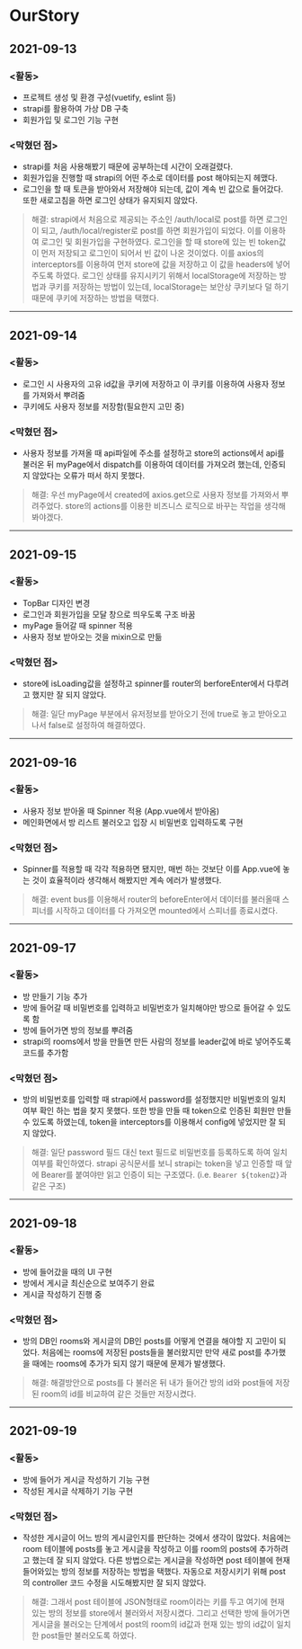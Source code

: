 # OurStory

## 2021-09-13

### <활동>

- 프로젝트 생성 및 환경 구성(vuetify, eslint 등)
- strapi를 활용하여 가상 DB 구축
- 회원가입 및 로그인 기능 구현

### <막혔던 점>

- strapi를 처음 사용해봤기 때문에 공부하는데 시간이 오래걸렸다.
- 회원가입을 진행할 때 strapi의 어떤 주소로 데이터를 post 해야되는지 헤맸다.
- 로그인을 할 때 토큰을 받아와서 저장해야 되는데, 값이 계속 빈 값으로 들어갔다. 또한 새로고침을 하면 로그인 상태가 유지되지 않았다.

> 해결: strapi에서 처음으로 제공되는 주소인 /auth/local로 post를 하면 로그인이 되고, /auth/local/register로 post를 하면 회원가입이 되었다. 이를 이용하여 로그인 및 회원가입을 구현하였다. 로그인을 할 때 store에 있는 빈 token값이 먼저 저장되고 로그인이 되어서 빈 값이 나온 것이었다. 이를 axios의 interceptors를 이용하여 먼저 store에 값을 저장하고 이 값을 headers에 넣어주도록 하였다. 로그인 상태를 유지시키기 위해서 localStorage에 저장하는 방법과 쿠키를 저장하는 방법이 있는데, localStorage는 보안상 쿠키보다 덜 하기 때문에 쿠키에 저장하는 방법을 택했다.
---

## 2021-09-14

### <활동>

- 로그인 시 사용자의 고유 id값을 쿠키에 저장하고 이 쿠키를 이용하여 사용자 정보를 가져와서 뿌려줌
- 쿠키에도 사용자 정보를 저장함(필요한지 고민 중)

### <막혔던 점>

- 사용자 정보를 가져올 때 api파일에 주소를 설정하고 store의 actions에서 api를 불러온 뒤 myPage에서 dispatch를 이용하여 데이터를 가져오려 했는데, 인증되지 않았다는 오류가 떠서 하지 못했다. 

> 해결: 우선 myPage에서 created에 axios.get으로 사용자 정보를 가져와서 뿌려주었다. store의 actions를 이용한 비즈니스 로직으로 바꾸는 작업을 생각해봐야겠다.

---

## 2021-09-15

### <활동>

- TopBar 디자인 변경
- 로그인과 회원가입을 모달 창으로 띄우도록 구조 바꿈
- myPage 들어갈 때 spinner 적용
- 사용자 정보 받아오는 것을 mixin으로 만듦

### <막혔던 점>

- store에 isLoading값을 설정하고 spinner를 router의 berforeEnter에서 다루려고 했지만 잘 되지 않았다.

> 해결: 일단 myPage 부분에서 유저정보를 받아오기 전에 true로 놓고 받아오고 나서 false로 설정하여 해결하였다.

---

## 2021-09-16

### <활동>

- 사용자 정보 받아올 때 Spinner 적용 (App.vue에서 받아옴)
- 메인화면에서 방 리스트 불러오고 입장 시 비밀번호 입력하도록 구현

### <막혔던 점>

- Spinner를 적용할 때 각각 적용하면 됐지만, 매번 하는 것보단 이를 App.vue에 놓는 것이 효율적이라 생각해서 해봤지만 계속 에러가 발생했다.

> 해결: event bus를 이용해서 router의 beforeEnter에서 데이터를 불러올때 스피너를 시작하고 데이터를 다 가져오면 mounted에서 스피너를 종료시켰다.

---

## 2021-09-17

### <활동>

- 방 만들기 기능 추가
- 방에 들어갈 때 비밀번호를 입력하고 비밀번호가 일치해야만 방으로 들어갈 수 있도록 함
- 방에 들어가면 방의 정보를 뿌려줌
- strapi의 rooms에서 방을 만들면 만든 사람의 정보를 leader값에 바로 넣어주도록 코드를 추가함

### <막혔던 점>

- 방의 비밀번호를 입력할 때 strapi에서 password를 설정했지만 비밀번호의 일치 여부 확인 하는 법을 찾지 못했다. 또한 방을 만들 때 token으로 인증된 회원만 만들 수 있도록 하였는데, token을 interceptors를 이용해서 config에 넣었지만 잘 되지 않았다.

> 해결: 일단 password 필드 대신 text 필드로 비밀번호를 등록하도록 하여 일치 여부를 확인하였다. strapi 공식문서를 보니 strapi는 token을 넣고 인증할 때 앞에 Bearer를 붙여야만 읽고 인증이 되는 구조였다. (i.e. `Bearer ${token값}`과 같은 구조)

---

## 2021-09-18

### <활동>

- 방에 들어갔을 때의 UI 구현
- 방에서 게시글 최신순으로 보여주기 완료
- 게시글 작성하기 진행 중

### <막혔던 점>

- 방의 DB인 rooms와 게시글의 DB인 posts를 어떻게 연결을 해야할 지 고민이 되었다. 처음에는 rooms에 저장된 posts들을 불러왔지만 만약 새로 post를 추가했을 때에는 rooms에 추가가 되지 않기 때문에 문제가 발생했다.

> 해결: 해결방안으로 posts를 다 불러온 뒤 내가 들어간 방의 id와 post들에 저장된 room의 id를 비교하여 같은 것들만 저장시켰다. 

---

## 2021-09-19

### <활동>

- 방에 들어가 게시글 작성하기 기능 구현
- 작성된 게시글 삭제하기 기능 구현

### <막혔던 점>

- 작성한 게시글이 어느 방의 게시글인지를 판단하는 것에서 생각이 많았다. 처음에는 room 테이블에 posts를 놓고 게시글을 작성하고 이를 room의 posts에 추가하려고 했는데 잘 되지 않았다. 다른 방법으로는 게시글을 작성하면 post 테이블에 현재 들어와있는 방의 정보를 저장하는 방법을 택했다. 자동으로 저장시키기 위해 post의 controller 코드 수정을 시도해봤지만 잘 되지 않았다.

> 해결: 그래서 post 테이블에 JSON형태로 room이라는 키를 두고 여기에 현재 있는 방의 정보를 store에서 불러와서 저장시켰다. 그리고 선택한 방에 들어가면 게시글을 불러오는 단계에서 post의 room의 id값과 현재 있는 방의 id값이 일치한 post들만 불러오도록 하였다.
